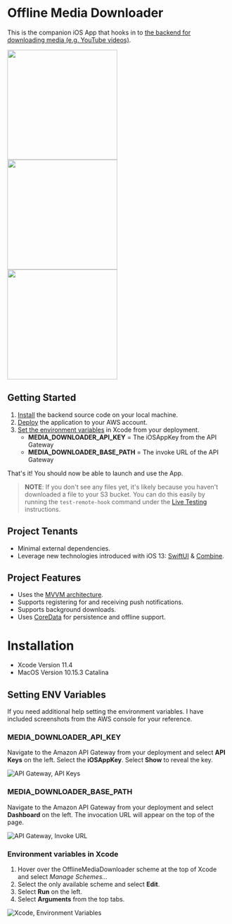 # Offline Media Downloader

This is the companion iOS App that hooks in to [the backend for downloading media (e.g. YouTube videos)](https://github.com/j0nathan-ll0yd/aws-cloudformation-file-download-app).

<p align="center">
  <img align="left" src="https://lifegames-github-assets.s3.amazonaws.com/ios-OfflineMediaDownloader/app-initial-state-preview.png" width="250" />
  <img align="left" src="https://lifegames-github-assets.s3.amazonaws.com/ios-OfflineMediaDownloader/app-downloading-video-preview.png" width="250" />
  <img align="left" src="https://lifegames-github-assets.s3.amazonaws.com/ios-OfflineMediaDownloader/app-viewing-video-preview.png" width="250" />
  <br clear="left" />
</p>

## Getting Started

1. [Install](https://github.com/j0nathan-ll0yd/aws-cloudformation-media-downloader#installation) the backend source code on your local machine.
2. [Deploy](https://github.com/j0nathan-ll0yd/aws-cloudformation-media-downloader#deployment) the application to your AWS account.
3. [Set the environment variables](https://github.com/j0nathan-ll0yd/ios-OfflineMediaDownloader#setting-env-variables) in Xcode from your deployment.
    * **MEDIA_DOWNLOADER_API_KEY** = The iOSAppKey from the API Gateway
    * **MEDIA_DOWNLOADER_BASE_PATH** = The invoke URL of the API Gateway
    
That's it! You should now be able to launch and use the App.

> **NOTE**: If you don't see any files yet, it's likely because you haven't downloaded a file to your S3 bucket. You can do this easily by running the `test-remote-hook` command under the [Live Testing](https://github.com/j0nathan-ll0yd/aws-cloudformation-media-downloader#live-testing) instructions.

## Project Tenants

* Minimal external dependencies.
* Leverage new technologies introduced with iOS 13: [SwiftUI](https://developer.apple.com/xcode/swiftui/) & [Combine](https://developer.apple.com/documentation/combine).

## Project Features

* Uses the [MVVM architecture](https://en.wikipedia.org/wiki/Model%E2%80%93view%E2%80%93viewmodel).
* Supports registering for and receiving push notifications.
* Supports background downloads.
* Uses [CoreData](https://developer.apple.com/documentation/coredata) for persistence and offline support.

# Installation

* Xcode Version 11.4
* MacOS Version 10.15.3 Catalina

## Setting ENV Variables

If you need additional help setting the environment variables. I have included screenshots from the AWS console for your reference.

### MEDIA_DOWNLOADER_API_KEY

Navigate to the Amazon API Gateway from your deployment and select **API Keys** on the left. Select the **iOSAppKey**. Select **Show** to reveal the key.

![API Gateway, API Keys](https://lifegames-github-assets.s3.amazonaws.com/ios-OfflineMediaDownloader/getting-started-finding-api-key.png)

### MEDIA_DOWNLOADER_BASE_PATH

Navigate to the Amazon API Gateway from your deployment and select **Dashboard** on the left. The invocation URL will appear on the top of the page.

![API Gateway, Invoke URL](https://lifegames-github-assets.s3.amazonaws.com/ios-OfflineMediaDownloader/getting-started-finding-base-path.png)

### Environment variables in Xcode

1. Hover over the OfflineMediaDownloader scheme at the top of Xcode and select _Manage Schemes..._
2. Select the only available scheme and select **Edit**.
3. Select **Run** on the left.
4. Select **Arguments** from the top tabs.

![Xcode, Environment Variables](https://lifegames-github-assets.s3.amazonaws.com/ios-OfflineMediaDownloader/getting-started-setting-env-variables.png)

